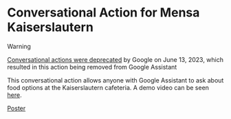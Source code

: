 # Conversational Action for Mensa Kaiserslautern

> [!Warning]
> [Conversational actions were deprecated](https://goo.gle/ca-sunset) by Google on June 13, 2023, which resulted in this action being removed from Google Assistant

This conversational action allows anyone with Google Assistant to ask about food options at the Kaiserslautern cafeteria. A demo video can be seen [here](https://drive.google.com/file/d/1GZn3izIL4ZdS9FWBtGcY7xFCeBVR8pYC/view?usp=sharing).

[Poster](./poster.png)
